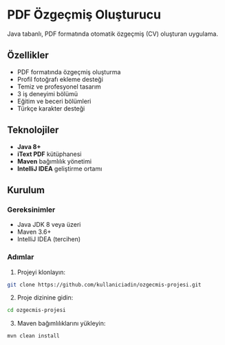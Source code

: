 # PDF Özgeçmiş Oluşturucu

Java tabanlı, PDF formatında otomatik özgeçmiş (CV) oluşturan uygulama.

## Özellikler

-  PDF formatında özgeçmiş oluşturma
-  Profil fotoğrafı ekleme desteği
-  Temiz ve profesyonel tasarım
-  3 iş deneyimi bölümü
-  Eğitim ve beceri bölümleri
-  Türkçe karakter desteği

##  Teknolojiler

- **Java 8+**
- **iText PDF** kütüphanesi
- **Maven** bağımlılık yönetimi
- **IntelliJ IDEA** geliştirme ortamı

##  Kurulum

### Gereksinimler
- Java JDK 8 veya üzeri
- Maven 3.6+
- IntelliJ IDEA (tercihen)

### Adımlar
1. Projeyi klonlayın:
```bash
git clone https://github.com/kullaniciadin/ozgecmis-projesi.git
```

2. Proje dizinine gidin:
```bash
cd ozgecmis-projesi
```

3. Maven bağımlılıklarını yükleyin:
```bash
mvn clean install
```
